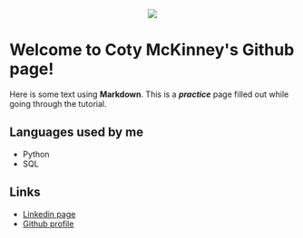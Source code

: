 <p align="center">
  <img src="https://media-exp1.licdn.com/dms/image/C5603AQEGg4772GEa4Q/profile-displayphoto-shrink_200_200/0?e=1586995200&v=beta&t=sFnTlxdCwxynCcoNRgz0Uo-ADAE4iUkAMc6loBU8EKs">
</p>

<h1 style="text-align:center;"> 
  
  # Welcome to Coty McKinney's Github page! 

</h1>

<p style="text-align:center;">
  
  Here is some text using **Markdown**.  This is a __*practice*__ page filled out while going through the tutorial. 

</p>

<h2 style="text-align:center;">
  
## Languages used by me

</h2>
<p style="text-align:center;">

- Python
- SQL

</p>
<h2 style="text-align:center;">
  
  ## Links
  
</h2>
<p style="text-align:center;">

- [Linkedin page](https://www.linkedin.com/in/cotymckinney/)
- [Github profile](https://github.com/cotymckinney)

</p>
